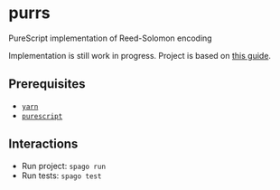 # purrs

PureScript implementation of Reed-Solomon encoding

Implementation is still work in progress. Project is based on [this guide](https://en.wikiversity.org/wiki/Reed%E2%80%93Solomon_codes_for_coders).

## Prerequisites

* [`yarn`](https://yarnpkg.com/)
* [`purescript`](https://www.npmjs.com/package/purescript)

## Interactions

* Run project: `spago run` 
* Run tests: `spago test` 
